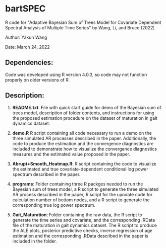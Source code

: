 # bartSPEC
R code for "Adaptive Bayesian Sum of Trees Model for Covariate Dependent Spectral Analysis of Multiple Time Series" by Wang, Li, and Bruce (2022)

Author: Yakun Wang

Date: March 24, 2022

## Dependencies: 
Code was developed using R version 4.0.3, so code
may not function properly on older versions of R.  

## Description:
1) **README.txt**: File with quick start guide for demo of the Bayesian sum of trees model, description of folder contents, and instructions for using the proposed estimation procedure on the dataset of maturation in gait dynamics dataset.
2) **demo.R** R script containing all code necessary to run a demo on the three simulated AR processes described in the paper. Additionally, the code to produce the estimation and the convergence diagnostics are included to demonstrate how to visualize the convergence diagnostics measures and the estimated value proposed in the paper.

3) **Abrupt+Smooth_Heatmap.R**: R script containing the code to visualize the estimated and true covariate-dependent conditional log power spectrum described in the paper.

4) **programs**: Folder containing three R packges needed to run the Bayesian 
        sum of trees model, a R script to generate the three simulated AR 
        process described in the paper, R script for the upodate code for
        calculation number of bottom nodes, and a R script to generate the
        corresponding true log power spectrum.

5) **Gait_Maturation**: Folder containing the raw data, the R script to generate 
        the time series and covariate, and the corresponding .RData 
        file of the maturation in gait dynamics dataset. The R script to 
        produce the ALE plots, posterior predictive checks, inverse regression 
        of age estimation and the corresponding .RData described in the paper 
        is included in the folder.    
